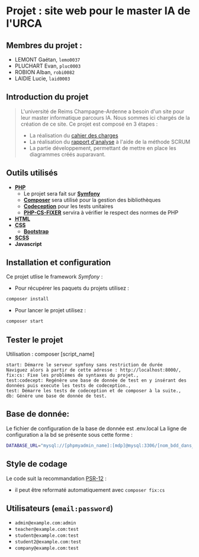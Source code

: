 <h1>Projet : site web pour le master IA de l'URCA</h1>

## Membres du projet :

- LEMONT Gaétan, `lemo0037`
- PLUCHART Evan, `pluc0003`
- ROBION Alban, `robi0082`
- LAIDIE Lucie, `laid0003`


## Introduction du projet



> L'université de Reims Champagne-Ardenne a besoin d'un site pour leur master informatique parcours IA. Nous sommes ici chargés de la création de ce site. Ce projet est composé en 3 étapes :
>  - La réalisation du [cahier des charges](https://docs.google.com/document/d/1SNjHnTAs2dZm_Wvjl6REXTSZmRf3SR8BpaIwg26iOUk/edit?usp=sharing "Lien vers le drive du cahier des charges")
>  - La réalisation du [rapport d'analyse](https://docs.google.com/document/d/1bvXWJZBKu2fY5icIPTMaX61Fq6h1UfLQC4F78m-e2SE/edit?usp=sharing "Lien vers le drive du rapport d'analyse") à l'aide de la méthode SCRUM
>  - La partie développement, permettant de mettre en place les diagrammes créés auparavant.


## Outils utilisés



- <abbr title="Hypertext Preprocessor">**PHP**</abbr>
  - Le projet sera fait sur [**Symfony**](https://symfony.com/download)
  - [**Composer**](https://getcomposer.org/) sera utilisé pour la gestion des bibliothèques
  - [**Codeception**](https://codeception.com/) pour les tests unitaires
  - [**PHP-CS-FIXER**](https://github.com/PHP-CS-Fixer/PHP-CS-Fixer#user-content-editor-integration) servira à vérifier le respect des normes de PHP
- <abbr title="Hyper Text Markup Language">**HTML**</abbr>
- <abbr title="Cascading Style Sheets">**CSS**</abbr>
  - [**Bootstrap**](https://getbootstrap.com/)
- <abbr title="Syntactically Awesome Style Sheet">**SCSS**</abbr>
- **Javascript**

## Installation et configuration


Ce projet utlise le framework *Symfony* :

- Pour récupérer les paquets du projets utilisez : 
```bash 
composer install
```
- Pour lancer le projet utilisez :
```bash
composer start
```

## Tester le projet

Utilisation : composer [script_name]

    start: Démarre le serveur symfony sans restriction de durée
    Naviguez alors à partir de cette adresse : http://localhost:8000/,
    fix:cs: Fixe les problèmes de syntaxes du projet.,
    test:codecept: Regénère une base de donnée de test en y insérant des données puis execute les tests de codeception.,
    test: Démarre les tests de codeception et de composer à la suite.,
    db: Génère une base de donnée de test.


## Base de donnée:


Le fichier de configuration de la base de donnée est .env.local La ligne de configuration a la bd se présente sous cette forme :
```bash 
DATABASE_URL="mysql://[phpmyadmin_name]:[mdp]@mysql:3306/[nom_bdd_dans_phpMyAdmin]?serverVersion=mariadb-[maria-db_version (x.x.x)]"
```

## Style de codage

Le code suit la recommandation [PSR-12](https://www.php-fig.org/psr/psr-12/) :
- il peut être reformaté automatiquement avec `composer fix:cs`

## Utilisateurs (`email:password`)

- `admin@example.com:admin`
- `teacher@example.com:test`
- `student@example.com:test`
- `student2@example.com:test`
- `company@example.com:test`